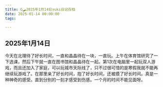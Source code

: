 ```yaml
---
title: G🛹2025年1月14日suki日记存档
date: 2025-01-14 00:00:00
tags:

---
```


## 2025年1月14日
今天在北理待了好长时间，一直和晶晶待在一块，一直玩。上午在体育馆研究了一下选课，然后下午就一直在图书馆和晶晶待在一起。第1次在电脑里一起玩双人游戏，而且还加入了家庭，可以玩城市天际线了，只不过很可惜的是寒假我就不能再继续玩游戏了。在那里亲了好长时间，抱了好长时间，还被摸了好长时间。真是一种神奇的感受。直到分别的一刻才感受到伤感。一个月的时间不能见面呀。